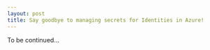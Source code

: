 ```yaml
---
layout: post
title: Say goodbye to managing secrets for Identities in Azure!
---
```


To be continued...